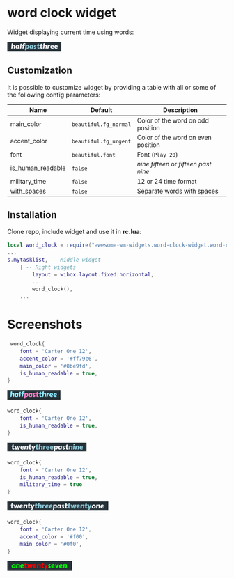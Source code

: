 # word clock widget

Widget displaying current time using words:

![screenshot](./screenshots/halfpastthree.png)

## Customization

It is possible to customize widget by providing a table with all or some of the following config parameters:

| Name | Default | Description |
|---|---|---|
| main_color | `beautiful.fg_normal` | Color of the word on odd position |
| accent_color | `beautiful.fg_urgent` | Color of the word on even position |
| font | `beautiful.font` | Font (`Play 20`) |
| is_human_readable | `false` | _nine fifteen_ or _fifteen past nine_ | 
| military_time | `false` | 12 or 24 time format |
| with_spaces | `false` | Separate words with spaces |

## Installation

Clone repo, include widget and use it in **rc.lua**:

```lua
local word_clock = require("awesome-wm-widgets.word-clock-widget.word-clock")
...
s.mytasklist, -- Middle widget
	{ -- Right widgets
    	layout = wibox.layout.fixed.horizontal,
		...
		word_clock(),		
	...
```

# Screenshots

```lua
 word_clock{
    font = 'Carter One 12',
    accent_color = '#ff79c6',
    main_color = '#8be9fd',
    is_human_readable = true,
}
```
![](./screenshots/halfpastthree_color.png)


```lua
word_clock{
    font = 'Carter One 12',
    is_human_readable = true,
}
```
![](./screenshots/twentythreepastnine.png)


```lua
word_clock{
    font = 'Carter One 12',
    is_human_readable = true,
    military_time = true
}
```
![](./screenshots/twentythreepasttwentyone.png)


```lua
word_clock{
    font = 'Carter One 12',
    accent_color = '#f00',
    main_color = '#0f0',
}
```
![](./screenshots/onetwentyseven.png)
